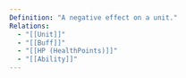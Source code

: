 ```yaml
---
Definition: "A negative effect on a unit."
Relations:
  - "[[Unit]]"
  - "[[Buff]]"
  - "[[HP (HealthPoints)]]"
  - "[[Ability]]"
---
```

